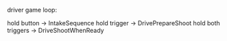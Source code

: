 driver game loop:

hold button -> IntakeSequence
hold trigger -> DrivePrepareShoot
hold both triggers -> DriveShootWhenReady